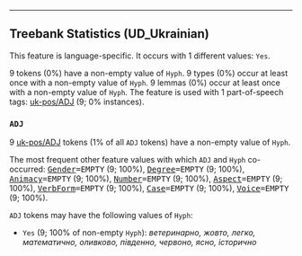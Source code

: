 

--------------------------------------------------------------------------------

## Treebank Statistics (UD_Ukrainian)

This feature is language-specific.
It occurs with 1 different values: `Yes`.

9 tokens (0%) have a non-empty value of `Hyph`.
9 types (0%) occur at least once with a non-empty value of `Hyph`.
9 lemmas (0%) occur at least once with a non-empty value of `Hyph`.
The feature is used with 1 part-of-speech tags: [uk-pos/ADJ]() (9; 0% instances).

### `ADJ`

9 [uk-pos/ADJ]() tokens (1% of all `ADJ` tokens) have a non-empty value of `Hyph`.

The most frequent other feature values with which `ADJ` and `Hyph` co-occurred: <tt><a href="Gender.html">Gender</a>=EMPTY</tt> (9; 100%), <tt><a href="Degree.html">Degree</a>=EMPTY</tt> (9; 100%), <tt><a href="Animacy.html">Animacy</a>=EMPTY</tt> (9; 100%), <tt><a href="Number.html">Number</a>=EMPTY</tt> (9; 100%), <tt><a href="Aspect.html">Aspect</a>=EMPTY</tt> (9; 100%), <tt><a href="VerbForm.html">VerbForm</a>=EMPTY</tt> (9; 100%), <tt><a href="Case.html">Case</a>=EMPTY</tt> (9; 100%), <tt><a href="Voice.html">Voice</a>=EMPTY</tt> (9; 100%).

`ADJ` tokens may have the following values of `Hyph`:

* `Yes` (9; 100% of non-empty `Hyph`): <em>ветеринарно, жовто, легко, математично, оливково, південно, червоно, ясно, історично</em>

